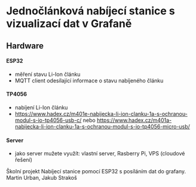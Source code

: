 # Jednočlánková nabíjecí stanice s vizualizací dat v Grafaně

## Hardware
#### ESP32
- měření stavu Li-Ion článku
- MQTT client odesílající informace o stavu nabíjeného článku

#### TP4056
- nabíjení Li-Ion článku
- https://www.hadex.cz/m401e-nabijecka-li-ion-clanku-1a-s-ochranou-modul-s-io-tp4056-usb-c/ nebo https://www.hadex.cz/m401a-nabijecka-li-ion-clanku-1a-s-ochranou-modul-s-io-tp4056-micro-usb/

#### Server
- jako server mužete využít:  vlastní server, Rasberry Pi, VPS (cloudové řešení)

Školní projekt
Nabíjecí  stanice pomocí ESP32 s posíláním dat do grafany.
Martin Urban, Jakub Strakoš
